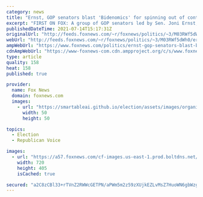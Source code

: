 ```yaml
---
category: news
title: "Ernst, GOP senators blast 'Bidenomics' for spinning out of control: 'that price ... it just isn't right'"
excerpt: "FIRST ON FOX: A group of GOP senators led by Sen. Joni Ernst, R-Iowa, plans to blast \"Bidenomics\" during a speech on the Senate floor Wednesday afternoon focused on how Biden's proposed $3.5 trillion spending bill will harm hardworking Americans and contribute to \"nationwide sticker shock.\""
publishedDateTime: 2021-07-14T15:17:31Z
originalUrl: "http://feeds.foxnews.com/~r/foxnews/politics/~3/M03RWf5dWh0/ernst-gop-senators-blast-bidenomics-spinning-control-price-isnt-right"
webUrl: "http://feeds.foxnews.com/~r/foxnews/politics/~3/M03RWf5dWh0/ernst-gop-senators-blast-bidenomics-spinning-control-price-isnt-right"
ampWebUrl: "https://www.foxnews.com/politics/ernst-gop-senators-blast-bidenomics-spinning-control-price-isnt-right.amp"
cdnAmpWebUrl: "https://www-foxnews-com.cdn.ampproject.org/c/s/www.foxnews.com/politics/ernst-gop-senators-blast-bidenomics-spinning-control-price-isnt-right.amp"
type: article
quality: 158
heat: 158
published: true

provider:
  name: Fox News
  domain: foxnews.com
  images:
    - url: "https://smartableai.github.io/election/assets/images/organizations/foxnews.com-50x50.jpg"
      width: 50
      height: 50

topics:
  - Election
  - Republican Voice

images:
  - url: "https://a57.foxnews.com/cf-images.us-east-1.prod.boltdns.net/v1/static/694940094001/a0aae24c-0f56-4c53-bdfc-a15b88a552d2/eb414e88-47c3-44b8-b4a4-c011126f903f/1280x720/match/720/405/image.jpg?ve=1&tl=1"
    width: 720
    height: 405
    isCached: true

secured: "a2C8zCBl33+rTVnZ2RWWcGETPN/aPWm5m2z59zXUjkEZLvMsZ7HuoWN6gbWzgk7NjcsJEXvIEjMyauWkrtpHt5J4CITWGZ6GH6oF0qWgQIqfxK4hUOECHAy+DqJzWb4Bt2qkzAYX3UZk0OnbfihPbDYvtiXHJKWBWa/WrB/EPeMy5K6EC0jsjd87tPYWRZJ4pssiMs7rzWlBSwa6bUQvJWR1ComqnapUEJqQDkdwhIAQfJk5iFRiOqJjYvkBo8k3L06WI+ysuaZBYDBCRQILCbsed8X7Q7J5MjL30Y+g4RMGcPcEY31G5HCMzwR9CCMGJa3HhKcDgSmwpTI2ejSDKywaWc5DA9Xxizt7Ch6Kg+E=;2mdWHyhXFUqUiePC+Il5Og=="
---
```


